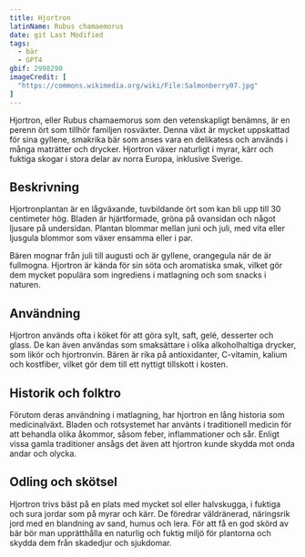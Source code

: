 ```yaml
---
title: Hjortron
latinName: Rubus chamaemorus
date: git Last Modified
tags:
  - bär
  - GPT4
gbif: 2998290
imageCredit: [
  "https://commons.wikimedia.org/wiki/File:Salmonberry07.jpg"
]
---
```


Hjortron, eller Rubus chamaemorus som den vetenskapligt benämns, är en perenn ört som tillhör familjen rosväxter. Denna växt är mycket uppskattad för sina gyllene, smakrika bär som anses vara en delikatess och används i många maträtter och drycker. Hjortron växer naturligt i myrar, kärr och fuktiga skogar i stora delar av norra Europa, inklusive Sverige.

## Beskrivning

Hjortronplantan är en lågväxande, tuvbildande ört som kan bli upp till 30 centimeter hög. Bladen är hjärtformade, gröna på ovansidan och något ljusare på undersidan. Plantan blommar mellan juni och juli, med vita eller ljusgula blommor som växer ensamma eller i par.

Bären mognar från juli till augusti och är gyllene, orangegula när de är fullmogna. Hjortron är kända för sin söta och aromatiska smak, vilket gör dem mycket populära som ingrediens i matlagning och som snacks i naturen.

## Användning

Hjortron används ofta i köket för att göra sylt, saft, gelé, desserter och glass. De kan även användas som smaksättare i olika alkoholhaltiga drycker, som likör och hjortronvin. Bären är rika på antioxidanter, C-vitamin, kalium och kostfiber, vilket gör dem till ett nyttigt tillskott i kosten.

## Historik och folktro

Förutom deras användning i matlagning, har hjortron en lång historia som medicinalväxt. Bladen och rotsystemet har använts i traditionell medicin för att behandla olika åkommor, såsom feber, inflammationer och sår. Enligt vissa gamla traditioner ansågs det även att hjortron kunde skydda mot onda andar och olycka.

## Odling och skötsel

Hjortron trivs bäst på en plats med mycket sol eller halvskugga, i fuktiga och sura jordar som på myrar och kärr. De föredrar väldränerad, näringsrik jord med en blandning av sand, humus och lera. För att få en god skörd av bär bör man upprätthålla en naturlig och fuktig miljö för plantorna och skydda dem från skadedjur och sjukdomar.

